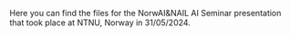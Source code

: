 Here you can find the files for the NorwAI&NAIL AI Seminar presentation that took place at NTNU, Norway in 31/05/2024. 
